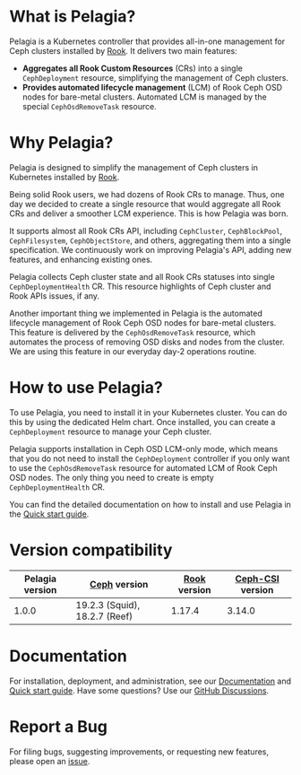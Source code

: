 
# What is Pelagia?

Pelagia is a Kubernetes controller that provides all-in-one management
for Ceph clusters installed by [Rook](https://github.com/rook/rook).
It delivers two main features:

* **Aggregates all Rook Custom Resources** (CRs) into a single
  `CephDeployment` resource, simplifying the management of Ceph clusters.
* **Provides automated lifecycle management** (LCM) of Rook Ceph OSD nodes for
  bare-metal clusters. Automated LCM is managed by the special `CephOsdRemoveTask`
  resource.

# Why Pelagia?

Pelagia is designed to simplify the management of Ceph clusters in Kubernetes
installed by [Rook](https://github.com/rook/rook).

Being solid Rook users, we had dozens of Rook CRs to manage. Thus, one day
we decided to create a single resource that would aggregate all Rook CRs and
deliver a smoother LCM experience. This is how Pelagia was born.

It supports almost all Rook CRs API, including `CephCluster`, `CephBlockPool`,
`CephFilesystem`, `CephObjectStore`, and others, aggregating them into a single
specification. We continuously work on improving Pelagia's API, adding new features,
and enhancing existing ones.

Pelagia collects Ceph cluster state and all Rook CRs statuses into single `CephDeploymentHealth` CR.
This resource highlights of Ceph cluster and Rook APIs issues, if any.

Another important thing we implemented in Pelagia is the automated lifecycle
management of Rook Ceph OSD nodes for bare-metal clusters. This feature is
delivered by the `CephOsdRemoveTask` resource, which automates the process
of removing OSD disks and nodes from the cluster. We are using this feature
in our everyday day-2 operations routine.

# How to use Pelagia?

To use Pelagia, you need to install it in your Kubernetes cluster. You can
do this by using the dedicated Helm chart. Once installed, you can create a `CephDeployment`
resource to manage your Ceph cluster.

Pelagia supports installation in Ceph OSD LCM-only mode, which means that you do not
need to install the `CephDeployment` controller if you only want to use
the `CephOsdRemoveTask` resource for automated LCM of Rook Ceph OSD nodes.
The only thing you need to create is empty `CephDeploymentHealth` CR.

You can find the detailed documentation on how to install and use Pelagia
in the [Quick start guide](https://mirantis.github.io/pelagia/quick-start/installation/).

# Version compatibility

| Pelagia version | [Ceph](https://docs.ceph.com/en/latest/releases/) version | [Rook](https://github.com/rook/rook/releases) version | [Ceph-CSI](https://github.com/ceph/ceph-csi/releases) version |
|-----------------|-----------------------------------------------------------|-------------------------------------------------------|---------------------------------------------------------------|
| 1.0.0           | 19.2.3 (Squid), 18.2.7 (Reef)                             | 1.17.4                                                | 3.14.0                                                        |


# Documentation

For installation, deployment, and administration, see our
[Documentation](https://mirantis.github.io/pelagia/) and
[Quick start guide](https://mirantis.github.io/pelagia/quick-start/installation/).
Have some questions? Use our
[GitHub Discussions](https://github.com/Mirantis/pelagia/discussions).

# Report a Bug

For filing bugs, suggesting improvements, or requesting new features, please
open an [issue](https://github.com/Mirantis/pelagia/issues).
